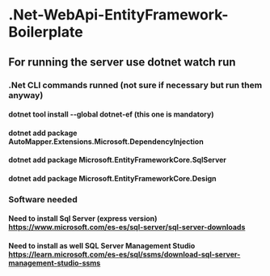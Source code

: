 # .Net-WebApi-EntityFramework-Boilerplate

## For running the server use dotnet watch run

### .Net CLI commands runned (not sure if necessary but run them anyway)

#### dotnet tool install --global dotnet-ef (this one is mandatory)

#### dotnet add package AutoMapper.Extensions.Microsoft.DependencyInjection
#### dotnet add package Microsoft.EntityFrameworkCore.SqlServer
#### dotnet add package Microsoft.EntityFrameworkCore.Design

### Software needed
#### Need to install Sql Server (express version) https://www.microsoft.com/es-es/sql-server/sql-server-downloads
#### Need to install as well SQL Server Management Studio https://learn.microsoft.com/es-es/sql/ssms/download-sql-server-management-studio-ssms
